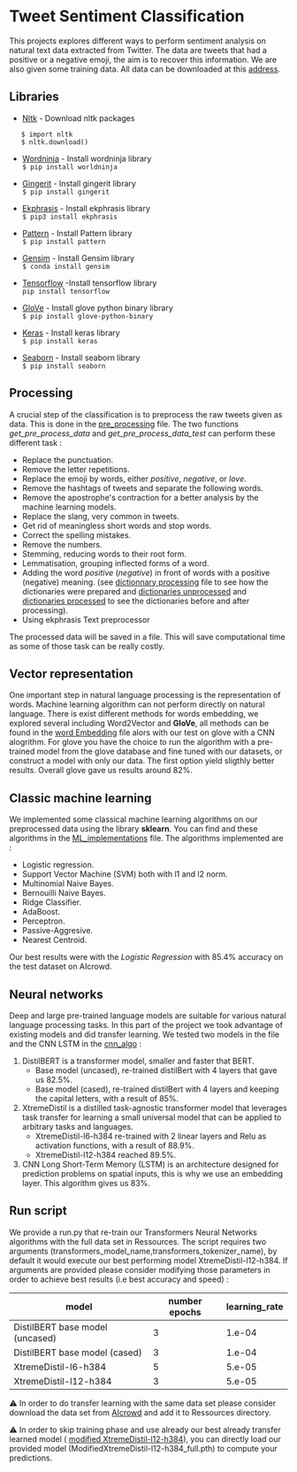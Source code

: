 # Tweet Sentiment Classification

This projects explores different ways to perform sentiment analysis on natural text data extracted from Twitter.  The data are tweets that had a positive or a negative emoji, the aim is to recover this information. We are also given some training data. All data can be downloaded at this [address](https://www.aicrowd.com/challenges/epfl-ml-text-classification).

## Libraries

* [Nltk](https://www.nltk.org/ "Nltk") - Download nltk packages
```$ python
   $ import nltk
   $ nltk.download()
   ```
   
* [Wordninja](https://github.com/keredson/wordninja "git wordninja") - Install wordninja library  
```$ pip install worldninja```

* [Gingerit](https://github.com/Azd325/gingerit "git gingerit") - Install gingerit library  
```$ pip install gingerit```

* [Ekphrasis](https://github.com/cbaziotis/ekphrasis "ekphrasis") - Install ekphrasis library  
```$ pip3 install ekphrasis```

* [Pattern](https://github.com/clips/pattern "Pattern") - Install Pattern library  
```$ pip install pattern```

* [Gensim](https://github.com/RaRe-Technologies/gensim "gensim") - Install Gensim library  
```$ conda install gensim```

* [Tensorflow](https://www.tensorflow.org/ "tensor") -Install tensorflow library  
```pip install tensorflow```

* [GloVe](https://github.com/stanfordnlp/GloVe "glove") - Install glove python binary library  
```$ pip install glove-python-binary```

* [Keras](https://keras.io/ "keras") - Install keras library  
```$ pip install keras```

* [Seaborn](https://github.com/mwaskom/seaborn "seaborn") - Install seaborn library  
```$ pip install seaborn```

## Processing

A crucial step of the classification is to preprocess the raw tweets given as data. This is done in the [pre_processing](helper/pre_processing.py) file. The two functions *get_pre_process_data* and *get_pre_process_data_test* can perform these different task : 

- Replace the punctuation.
- Remove the letter repetitions.
- Replace the emoji by words, either *positive*, *negative*, or *love*.
- Remove the hashtags of tweets and separate the following words.
- Remove the apostrophe's contraction for a better analysis by the machine learning models.
- Replace the slang, very common in tweets.
- Get rid of meaningless short words and stop words.
- Correct the spelling mistakes.
- Remove the numbers.
- Stemming, reducing words to their root form.
- Lemmatisation, grouping inflected forms of a word.
- Adding the word *positive* (*negative*) in front of words with a positive (negative) meaning. (see [dictionnary processing](helper/dictionnaryProcessing.ipynb) file to see how the dictionaries were prepared and [dictionaries unprocessed](Resources/initialDictionnaries) and [dictionaries processed](Resources/Dict_pos_neg) to see the dictionaries before and after processing).
- Using ekphrasis Text preprocessor

The processed data will be saved in a file. This will save computational time as some of those task can be really costly.



## Vector representation

One important step in natural language processing is the representation of words. Machine learning algorithm can not perform directly on natural language. There is exist different methods for words embedding, we explored several including Word2Vector and **GloVe**, all methods can be found in the [word Embedding](helper/WordEmbeddings.ipynb) file alors with our test on glove with a CNN alogrithm. For glove you have the choice to run the algorithm with a pre-trained model from the glove database and fine tuned with our datasets, or construct a model with only our data. The first option yield sligthly better results. Overall glove gave us results around 82%.

## Classic machine learning

We implemented some classical machine learning algorithms on our preprocessed data using the library **sklearn**. You can find and these algorithms in the [ML_implementations](helper/ML_implementations.ipynb) file. The algorithms implemented are :

- Logistic regression.
- Support Vector Machine (SVM) both with l1 and l2 norm.
- Multinomial Naive Bayes.
- Bernouilli Naive Bayes.
- Ridge Classifier.
- AdaBoost.
- Perceptron.
- Passive-Aggresive.
- Nearest Centroid.

Our best results were with the *Logistic Regression* with 85.4% accuracy on the test dataset on AIcrowd.

## Neural networks

Deep and large pre-trained language models are suitable for various natural language processing tasks. In this part of the project we took advantage of existing models and did transfer learning. We tested two models in the []() file and the CNN LSTM in the [cnn_algo](helper/cnn_algo.ipynb)  :

1. DistilBERT is a transformer model, smaller and faster that BERT.
   - Base model (uncased), re-trained distilBert with 4 layers that gave us 82.5%.
   - Base model (cased), re-trained distilBert with 4 layers and keeping the capital letters, with a result of 85%.
2. XtremeDistil is a distilled task-agnostic transformer model that leverages task transfer for learning a small universal model that can be applied to arbitrary tasks and languages.
   - XtremeDistil-l6-h384 re-trained with 2 linear layers and Relu as activation functions, with a result of 88.9%.
   - XtremeDistil-l12-h384 reached 89.5%.
3. CNN Long Short-Term Memory (LSTM)  is an architecture designed for prediction problems on spatial inputs, this is why we use an embedding layer. This algorithm gives us 83%.

## Run script
We provide a run.py that re-train our Transformers Neural Networks algorithms with the full data set in Ressources.
The script requires two arguments (transformers_model_name,transformers_tokenizer_name), by default it would execute our best performing model XtremeDistil-l12-h384.
If arguments are provided please consider modifying those parameters in order to achieve best results (i.e best accuracy and speed) :


|                model             | number epochs  | learning_rate |
|----------------------------------|----------------|---------------|
|  DistilBERT base model (uncased) |        3       |     1.e-04    |
|  DistilBERT base model (cased)   |        3       |     1.e-04    |
|      XtremeDistil-l6-h384        |        5       |     5.e-05    |
|      XtremeDistil-l12-h384       |        3       |     5.e-05    |


⚠️ In order to do transfer learning with the same data set please consider download the data set from [AIcrowd](https://www.aicrowd.com/challenges/epfl-ml-text-classification/dataset_files) and add it to Ressources directory.

⚠️ In order to skip training phase and use already our best already transfer learned model ( [modified XtremeDistil-l12-h384](https://drive.google.com/file/d/1-06z-_kkHz-iDqtFKxQvQ_QFaO8QjVtj/view?usp=sharing)), you can directly load our provided model (ModifiedXtremeDistil-l12-h384_full.pth) to compute your predictions.



